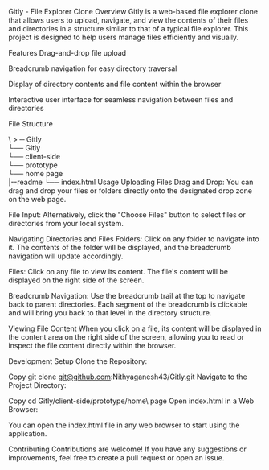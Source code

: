 Gitly - File Explorer Clone
Overview
Gitly is a web-based file explorer clone that allows users to upload, navigate, and view the contents of their files and directories in a structure similar to that of a typical file explorer. This project is designed to help users manage files efficiently and visually.

Features
Drag-and-drop file upload

Breadcrumb navigation for easy directory traversal

Display of directory contents and file content within the browser

Interactive user interface for seamless navigation between files and directories

File Structure

\ > ─ Gitly\
        └── Gitly\
            └── client-side\
                └── prototype\
                    └── home page\
                        |--readme
                        └── index.html
Usage
Uploading Files
Drag and Drop: You can drag and drop your files or folders directly onto the designated drop zone on the web page.

File Input: Alternatively, click the "Choose Files" button to select files or directories from your local system.

Navigating Directories and Files
Folders: Click on any folder to navigate into it. The contents of the folder will be displayed, and the breadcrumb navigation will update accordingly.

Files: Click on any file to view its content. The file's content will be displayed on the right side of the screen.

Breadcrumb Navigation: Use the breadcrumb trail at the top to navigate back to parent directories. Each segment of the breadcrumb is clickable and will bring you back to that level in the directory structure.

Viewing File Content
When you click on a file, its content will be displayed in the content area on the right side of the screen, allowing you to read or inspect the file content directly within the browser.

Development Setup
Clone the Repository:


Copy
git clone git@github.com:Nithyaganesh43/Gitly.git
Navigate to the Project Directory:


Copy
cd Gitly/client-side/prototype/home\ page
Open index.html in a Web Browser:

You can open the index.html file in any web browser to start using the application.

Contributing
Contributions are welcome! If you have any suggestions or improvements, feel free to create a pull request or open an issue.